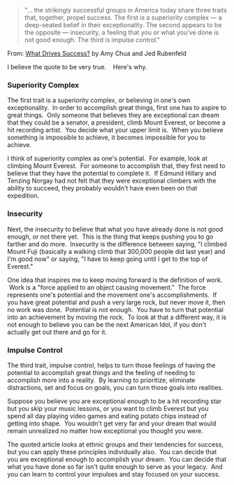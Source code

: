 <html><body><blockquote>
<p>&quot;... the strikingly successful groups in America today share three traits that, together, propel success. The first is a superiority complex — a deep-seated belief  in their exceptionality. The second appears to be the opposite — insecurity, a feeling that you or what you've done is not good enough. The third is impulse  control.&quot;</p>
</blockquote>
<p>From: <a href="http://www.nytimes.com/2014/01/26/opinion/sunday/what-drives-success.html">What Drives Success?</a> by Amy Chua and Jed Rubenfeld<br /></p>
<p>I believe the quote to be very true.    Here's why.</p>
<h3>Superiority Complex</h3>
<p>The first trait is a superiority complex, or believing in one's own exceptionality.  In order to accomplish great things, first one has to aspire to great things.  Only someone that believes they are exceptional can dream that they could be a senator, a president, climb Mount Everest, or become a hit recording artist.  You decide what your upper limit is.  When you believe something is impossible to achieve, it becomes impossible for you to achieve.</p>
<p>I think of superiority complex as one's potential.  For example, look at climbing Mount Everest.  For someone to accomplish that, they first need to believe that they have the potential to complete it.  If Edmund Hillary and Tenzing Norgay had not felt that they were exceptional climbers with the ability to succeed, they probably wouldn't have even been on that expedition.</p>
<h3>Insecurity</h3>
<p>Next, the insecurity to believe that what you have already done is not good enough, or not there yet.  This is the thing that keeps pushing you to go farther and do more.  Insecurity is the difference between saying, &quot;I climbed Mount Fuji (basically a walking climb that 300,000 people did last year) and I'm good now&quot; or saying, &quot;I have to keep going until I get to the top of Everest.&quot;</p>
<p>One idea that inspires me to keep moving forward is the definition of work.  Work is a &quot;force applied to an object causing movement.&quot;  The force represents one's potential and the movement one's accomplishments.  If you have great potential and push a very large rock, but never move it, then no work was done.  Potential is not enough.  You have to turn that potential into an achievement by moving the rock.  To look at that a different way, it is not enough to believe you can be the next American Idol, if you don't actually get out there and go for it.</p>
<h3>Impulse Control</h3>
<p>The third trait, impulse control, helps to turn those feelings of having the potential to accomplish great things and the feeling of needing to accomplish more into a reality.  By learning to prioritize, eliminate distractions, set and focus on goals, you can turn those goals into realities.</p>
<p>Suppose you believe you are exceptional enough to be a hit recording star but you skip your music lessons, or you want to climb Everest but you spend all day playing video games and eating potato chips instead of getting into shape.  You wouldn't get very far and your dream that would remain unrealized no matter how exceptional you thought you were.</p>
<p>The quoted article looks at ethnic groups and their tendencies for success, but you can apply these principles individually also.  You can decide that you are exceptional enough to accomplish your dream.  You can decide that what you have done so far isn't quite enough to serve as your legacy.  And you can learn to control your impulses and stay focused on your success.</p>
</body></html>